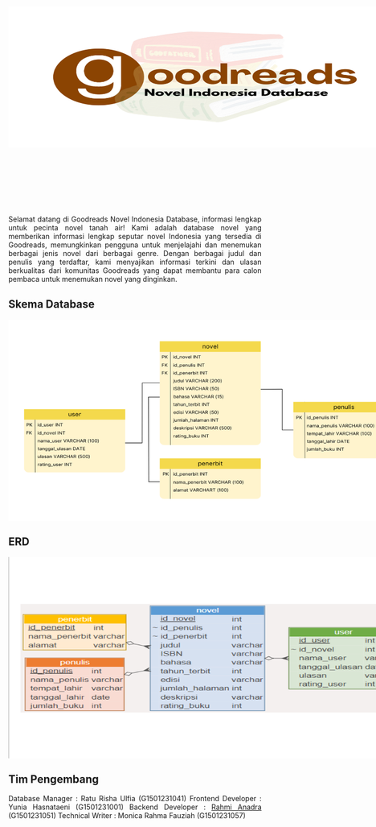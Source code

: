 <p align="center" style="width: 800px; height: 400px;">
  <img width="100%" height="70%" src="image/logo.png">
</p>

<div align="justify">
Selamat datang di Goodreads Novel Indonesia Database, informasi lengkap untuk pecinta novel tanah air! Kami adalah database novel yang memberikan informasi lengkap seputar novel Indonesia yang tersedia di Goodreads, memungkinkan pengguna untuk menjelajahi dan menemukan berbagai jenis novel dari berbagai genre. Dengan berbagai judul dan penulis yang terdaftar, kami menyajikan informasi terkini dan ulasan berkualitas dari komunitas Goodreads yang dapat membantu para calon pembaca untuk menemukan novel yang dinginkan.

## Skema Database
<p align="center" style="width: 800px; height: 400px;">
  <img width="100%" height="100%" src="image/Skema MDS fix.png">
</p>


## ERD 
<p align="center" style="width: 800px; height: 400px;">
  <img width="100%" height="100%" src="image/ERD MSD fix.png">
</p>

## Tim Pengembang
Database Manager : Ratu Risha Ulfia (G1501231041)
Frontend Developer : Yunia Hasnataeni (G1501231001)
Backend Developer : [Rahmi Anadra](https://github.com/rahmiandr) (G1501231051)
Technical Writer : Monica Rahma Fauziah (G1501231057)
